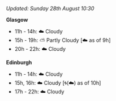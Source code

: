 *Updated: Sunday 28th August 10:30*

**Glasgow**

* 11h - 14h: :cloud: Cloudy
* 15h - 19h: :partly_sunny: Partly Cloudy [:cloud: as of 9h]
* 20h - 22h: :cloud: Cloudy

**Edinburgh**

* 11h - 14h: :cloud: Cloudy
* 15h, 16h: :cloud: Cloudy [:cyclone:(:cloud:) as of 10h]
* 17h - 22h: :cloud: Cloudy
